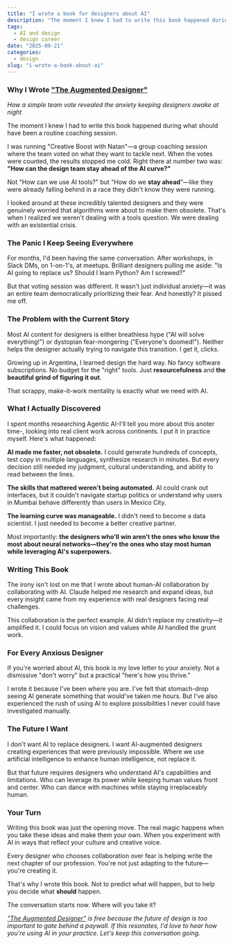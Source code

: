 ```yaml
---
title: "I wrote a book for designers about AI"
description: "The moment I knew I had to write this book happened during what should have been a routine coaching session."
tags:
  - AI and design
  - design career
date: "2025-09-21"
categories:
  - design
slug: "i-wrote-a-book-about-ai"
---
```



### Why I Wrote ["The Augmented Designer"](/the-augmented-designer/)

_How a simple team vote revealed the anxiety keeping designers awake at night_

The moment I knew I had to write this book happened during what should have been a routine coaching session.

I was running "Creative Boost with Natan"—a group coaching session where the team voted on what they want to tackle next. When the votes were counted, the results stopped me cold. Right there at number two was: **"How can the design team stay ahead of the AI curve?"**

Not "How can we use AI tools?" but "How do we **stay ahead**"—like they were already falling behind in a race they didn't know they were running.

I looked around at these incredibly talented designers and they were genuinely worried that algorithms were about to make them obsolete. That's when I realized we weren't dealing with a tools question. We were dealing with an existential crisis.

### The Panic I Keep Seeing Everywhere

For months, I'd been having the same conversation. After workshops, in Slack DMs, on 1-on-1's, at meetups. Brilliant designers pulling me aside: "Is AI going to replace us? Should I learn Python? Am I screwed?"

But that voting session was different. It wasn't just individual anxiety—it was an entire team democratically prioritizing their fear. And honestly? It pissed me off.

### The Problem with the Current Story

Most AI content for designers is either breathless hype ("AI will solve everything!") or dystopian fear-mongering ("Everyone's doomed!"). Neither helps the designer actually trying to navigate this transition. I get it, clicks.

Growing up in Argentina, I learned design the hard way. No fancy software subscriptions. No budget for the "right" tools. Just **resourcefulness** and **the beautiful grind of figuring it out**.

That scrappy, make-it-work mentality is exactly what we need with AI.

### What I Actually Discovered

I spent months researching Agentic AI-I'll tell you more about this anoter time-, looking into real client work across continents. I put it in practice myself. Here's what happened:

**AI made me faster, not obsolete.** I could generate hundreds of concepts, test copy in multiple languages, synthesize research in minutes. But every decision still needed my judgment, cultural understanding, and ability to read between the lines.

**The skills that mattered weren't being automated.** AI could crank out interfaces, but it couldn't navigate startup politics or understand why users in Mumbai behave differently than users in Mexico City.

**The learning curve was manageable.** I didn't need to become a data scientist. I just needed to become a better creative partner.

Most importantly: **the designers who'll win aren't the ones who know the most about neural networks—they're the ones who stay most human while leveraging AI's superpowers.**

### Writing This Book

The irony isn't lost on me that I wrote about human-AI collaboration by collaborating with AI. Claude helped me research and expand ideas, but every insight came from my experience with real designers facing real challenges.

This collaboration is the perfect example. AI didn't replace my creativity—it amplified it. I could focus on vision and values while AI handled the grunt work.

### For Every Anxious Designer

If you're worried about AI, this book is my love letter to your anxiety. Not a dismissive "don't worry" but a practical "here's how you thrive."

I wrote it because I've been where you are. I've felt that stomach-drop seeing AI generate something that would've taken me hours. But I've also experienced the rush of using AI to explore possibilities I never could have investigated manually.

### The Future I Want

I don't want AI to replace designers. I want AI-augmented designers creating experiences that were previously impossible. Where we use artificial intelligence to enhance human intelligence, not replace it.

But that future requires designers who understand AI's capabilities and limitations. Who can leverage its power while keeping human values front and center. Who can dance with machines while staying irreplaceably human.

### Your Turn

Writing this book was just the opening move. The real magic happens when you take these ideas and make them your own. When you experiment with AI in ways that reflect your culture and creative voice.

Every designer who chooses collaboration over fear is helping write the next chapter of our profession. You're not just adapting to the future—you're creating it.

That's why I wrote this book. Not to predict what will happen, but to help you decide what **should** happen.

The conversation starts now. Where will you take it?

_["The Augmented Designer"](/the-augmented-designer/) is free because the future of design is too important to gate behind a paywall. If this resonates, I'd love to hear how you're using AI in your practice. Let's keep this conversation going._